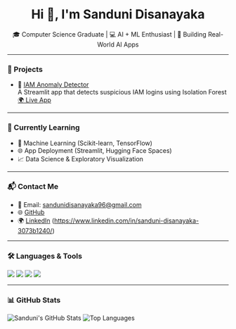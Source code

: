 <h1 align="center">Hi 👋, I'm Sanduni Disanayaka</h1>
<p align="center">🎓 Computer Science Graduate | 💻 AI + ML Enthusiast | 🧠 Building Real-World AI Apps</p>

---

### 🚀 Projects

- 🔐 [IAM Anomaly Detector](https://github.com/SanduniDisanayakaCS/IAM-Anomaly-Detector)  
  A Streamlit app that detects suspicious IAM logins using Isolation Forest  
  [🌍 Live App](https://iam-anomaly-detector-version-1.streamlit.app/)

---

### 💼 Currently Learning

- 🤖 Machine Learning (Scikit-learn, TensorFlow)
- 🌐 App Deployment (Streamlit, Hugging Face Spaces)
- 📈 Data Science & Exploratory Visualization

---

### 📬 Contact Me

- 📧 Email: sandunidisanayaka96@gmail.com
- 🌐 [GitHub](https://github.com/SanduniDisanayakaCS)
- 🌍 [LinkedIn](#) (https://www.linkedin.com/in/sanduni-disanayaka-3073b1240/)

---

### 🛠 Languages & Tools

<p align="left">
  <img src="https://img.shields.io/badge/Python-3670A0?style=for-the-badge&logo=python&logoColor=white"/>
  <img src="https://img.shields.io/badge/Streamlit-FF4B4B?style=for-the-badge&logo=streamlit&logoColor=white"/>
  <img src="https://img.shields.io/badge/Jupyter-F37626?style=for-the-badge&logo=Jupyter&logoColor=white"/>
  <img src="https://img.shields.io/badge/GitHub-100000?style=for-the-badge&logo=github&logoColor=white"/>
</p>

---

### 📊 GitHub Stats

![Sanduni's GitHub Stats](https://github-readme-stats.vercel.app/api?username=SanduniDisanayakaCS&show_icons=true&theme=tokyonight)
![Top Languages](https://github-readme-stats.vercel.app/api/top-langs/?username=SanduniDisanayakaCS&layout=compact&theme=tokyonight)
